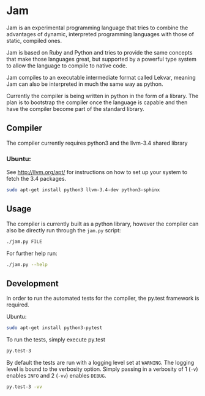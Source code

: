 # Jam

Jam is an experimental programming language that tries to combine the advantages
of dynamic, interpreted programming languages with those of static, compiled
ones.

Jam is based on Ruby and Python and tries to provide the same concepts that make
those languages great, but supported by a powerful type system to allow the
language to compile to native code.

Jam compiles to an executable intermediate format called Lekvar, meaning Jam can
also be interpreted in much the same way as python.

Currently the compiler is being written in python in the form of a library. The
plan is to bootstrap the compiler once the language is capable and then have the
compiler become part of the standard library.

## Compiler

The compiler currently requires python3 and the llvm-3.4 shared library

### Ubuntu:

See http://llvm.org/apt/ for instructions on how to set up your system to fetch
the 3.4 packages.

``` bash
sudo apt-get install python3 llvm-3.4-dev python3-sphinx
```

## Usage

The compiler is currently built as a python library, however the compiler can
also be directly run through the `jam.py` script:

``` bash
./jam.py FILE
```

For further help run:

``` bash
./jam.py --help
```


## Development

In order to run the automated tests for the compiler, the py.test framework is required.

Ubuntu:

``` bash
sudo apt-get install python3-pytest
```

To run the tests, simply execute py.test

``` bash
py.test-3
```

By default the tests are run with a logging level set at `WARNING`. The logging
level is bound to the verbosity option. Simply passing in a verbosity of 1
(`-v`) enables `INFO` and 2 (`-vv`) enables `DEBUG`.

``` bash
py.test-3 -vv
```
